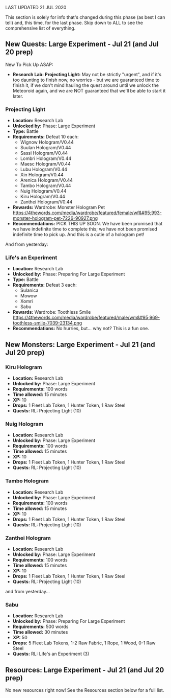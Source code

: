 LAST UPDATED 21 JUL 2020

This section is solely for info that's changed during this phase (as best I can tell) and, this time, for the last phase. Skip down to ALL to see the comprehensive list of everything.

## New Quests: Large Experiment - Jul 21 (and Jul 20 prep)

New To Pick Up ASAP:

- **Research Lab: Projecting Light:** May not be strictly "urgent", and if it's too daunting to finish now, no worries - but we are guaranteed time to finish it, if we don't mind hauling the quest around until we unlock the Meteoroid again, and we are NOT guaranteed that we'll be able to start it later.

### Projecting Light

- **Location:** Research Lab
- **Unlocked by:** Phase: Large Experiment
- **Type:** Battle
- **Requirements:** Defeat 10 each:
  - Wignow Hologram/V0.44
  - Suulan Hologram/V0.44
  - Sassi Hologram/V0.44
  - Lombri Hologram/V0.44
  - Maesc Hologram/V0.44
  - Lubu Hologram/V0.44
  - Xin Hologram/V0.44
  - Arenica Hologram/V0.44
  - Tambo Hologram/V0.44
  - Nuig Hologram/V0.44
  - Kiru Hologram/V0.44
  - Zanthei Hologram/V0.44
- **Rewards:** Wardrobe: Monster Hologram Pet https://4thewords.com/media/wardrobe/featured/female/wf&#95;993-monster-hologram-pet-7226-90927.png
- **Recommendations:** PICK THIS UP SOON. We have been promised that we have indefinite time to complete this; we have not been promised indefinite time to pick up. And this is a cutie of a hologram pet!

And from yesterday:

### Life's an Experiment

- **Location:** Research Lab
- **Unlocked by:** Phase: Preparing For Large Experiment
- **Type:** Battle
- **Requirements:** Defeat 3 each:
  - Sulanica
  - Mowow
  - Xomri
  - Sabu
- **Rewards:** Wardrobe: Toothless Smile https://4thewords.com/media/wardrobe/featured/male/wm&#95;969-toothless-smile-7039-23134.png
- **Recommendations:** No hurries, but... why not? This is a fun one.

## New Monsters: Large Experiment - Jul 21 (and Jul 20 prep)

### Kiru Hologram

- **Location:** Research Lab
- **Unlocked by:** Phase: Large Experiment
- **Requirements:** 100 words
- **Time allowed:** 15 minutes
- **XP:** 10
- **Drops:** 1 Fleet Lab Token, 1 Hunter Token, 1 Raw Steel
- **Quests:** RL: Projecting Light (10)

### Nuig Hologram

- **Location:** Research Lab
- **Unlocked by:** Phase: Large Experiment
- **Requirements:** 100 words
- **Time allowed:** 15 minutes
- **XP:** 10
- **Drops:** 1 Fleet Lab Token, 1 Hunter Token, 1 Raw Steel
- **Quests:** RL: Projecting Light (10)

### Tambo Hologram

- **Location:** Research Lab
- **Unlocked by:** Phase: Large Experiment
- **Requirements:** 100 words
- **Time allowed:** 15 minutes
- **XP:** 10
- **Drops:** 1 Fleet Lab Token, 1 Hunter Token, 1 Raw Steel
- **Quests:** RL: Projecting Light (10)

### Zanthei Hologram

- **Location:** Research Lab
- **Unlocked by:** Phase: Large Experiment
- **Requirements:** 100 words
- **Time allowed:** 15 minutes
- **XP:** 10
- **Drops:** 1 Fleet Lab Token, 1 Hunter Token, 1 Raw Steel
- **Quests:** RL: Projecting Light (10)

and from yesterday...

### Sabu

- **Location:** Research Lab
- **Unlocked by:** Phase: Preparing For Large Experiment
- **Requirements:** 500 words
- **Time allowed:** 30 minutes
- **XP:** 50
- **Drops:** 5 Fleet Lab Tokens, 1-2 Raw Fabric, 1 Rope, 1 Wood, 0-1 Raw Steel
- **Quests:** RL: Life's an Experiment (3)

## Resources: Large Experiment - Jul 21 (and Jul 20 prep)

No new resources right now! See the Resources section below for a full list.